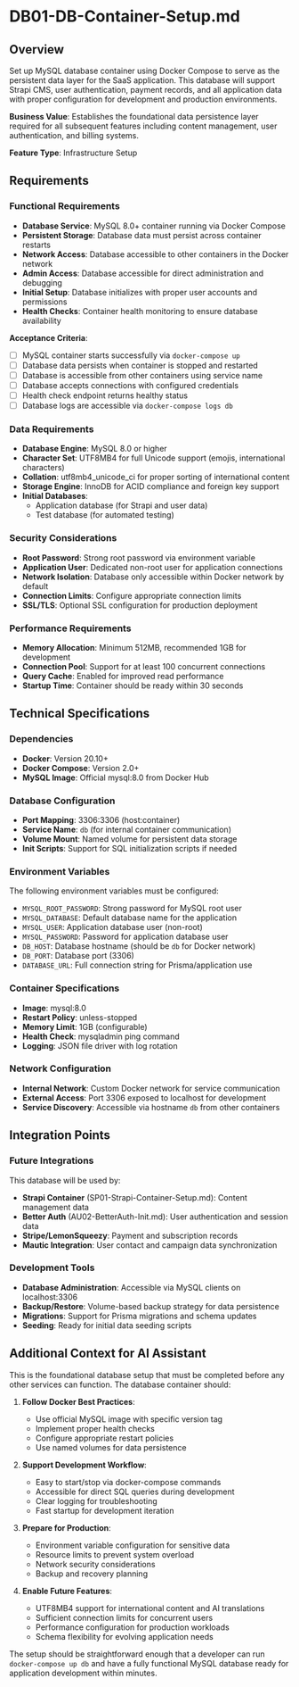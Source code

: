 # DB01-DB-Container-Setup.md

## Overview
Set up MySQL database container using Docker Compose to serve as the persistent data layer for the SaaS application. This database will support Strapi CMS, user authentication, payment records, and all application data with proper configuration for development and production environments.

**Business Value**: Establishes the foundational data persistence layer required for all subsequent features including content management, user authentication, and billing systems.

**Feature Type**: Infrastructure Setup

## Requirements

### Functional Requirements
- **Database Service**: MySQL 8.0+ container running via Docker Compose
- **Persistent Storage**: Database data must persist across container restarts
- **Network Access**: Database accessible to other containers in the Docker network
- **Admin Access**: Database accessible for direct administration and debugging
- **Initial Setup**: Database initializes with proper user accounts and permissions
- **Health Checks**: Container health monitoring to ensure database availability

**Acceptance Criteria**:
- [ ] MySQL container starts successfully via `docker-compose up`
- [ ] Database data persists when container is stopped and restarted
- [ ] Database is accessible from other containers using service name
- [ ] Database accepts connections with configured credentials
- [ ] Health check endpoint returns healthy status
- [ ] Database logs are accessible via `docker-compose logs db`

### Data Requirements
- **Database Engine**: MySQL 8.0 or higher
- **Character Set**: UTF8MB4 for full Unicode support (emojis, international characters)
- **Collation**: utf8mb4_unicode_ci for proper sorting of international content
- **Storage Engine**: InnoDB for ACID compliance and foreign key support
- **Initial Databases**: 
  - Application database (for Strapi and user data)
  - Test database (for automated testing)

### Security Considerations
- **Root Password**: Strong root password via environment variable
- **Application User**: Dedicated non-root user for application connections
- **Network Isolation**: Database only accessible within Docker network by default
- **Connection Limits**: Configure appropriate connection limits
- **SSL/TLS**: Optional SSL configuration for production deployment

### Performance Requirements
- **Memory Allocation**: Minimum 512MB, recommended 1GB for development
- **Connection Pool**: Support for at least 100 concurrent connections
- **Query Cache**: Enabled for improved read performance
- **Startup Time**: Container should be ready within 30 seconds

## Technical Specifications

### Dependencies
- **Docker**: Version 20.10+
- **Docker Compose**: Version 2.0+
- **MySQL Image**: Official mysql:8.0 from Docker Hub

### Database Configuration
- **Port Mapping**: 3306:3306 (host:container)
- **Service Name**: `db` (for internal container communication)
- **Volume Mount**: Named volume for persistent data storage
- **Init Scripts**: Support for SQL initialization scripts if needed

### Environment Variables
The following environment variables must be configured:
- `MYSQL_ROOT_PASSWORD`: Strong password for MySQL root user
- `MYSQL_DATABASE`: Default database name for the application
- `MYSQL_USER`: Application database user (non-root)  
- `MYSQL_PASSWORD`: Password for application database user
- `DB_HOST`: Database hostname (should be `db` for Docker network)
- `DB_PORT`: Database port (3306)
- `DATABASE_URL`: Full connection string for Prisma/application use

### Container Specifications
- **Image**: mysql:8.0
- **Restart Policy**: unless-stopped
- **Memory Limit**: 1GB (configurable)
- **Health Check**: mysqladmin ping command
- **Logging**: JSON file driver with log rotation

### Network Configuration
- **Internal Network**: Custom Docker network for service communication
- **External Access**: Port 3306 exposed to localhost for development
- **Service Discovery**: Accessible via hostname `db` from other containers

## Integration Points

### Future Integrations
This database will be used by:
- **Strapi Container** (SP01-Strapi-Container-Setup.md): Content management data
- **Better Auth** (AU02-BetterAuth-Init.md): User authentication and session data  
- **Stripe/LemonSqueezy**: Payment and subscription records
- **Mautic Integration**: User contact and campaign data synchronization

### Development Tools
- **Database Administration**: Accessible via MySQL clients on localhost:3306
- **Backup/Restore**: Volume-based backup strategy for data persistence
- **Migrations**: Support for Prisma migrations and schema updates
- **Seeding**: Ready for initial data seeding scripts

## Additional Context for AI Assistant

This is the foundational database setup that must be completed before any other services can function. The database container should:

1. **Follow Docker Best Practices**:
   - Use official MySQL image with specific version tag
   - Implement proper health checks
   - Configure appropriate restart policies
   - Use named volumes for data persistence

2. **Support Development Workflow**:
   - Easy to start/stop via docker-compose commands
   - Accessible for direct SQL queries during development
   - Clear logging for troubleshooting
   - Fast startup for development iteration

3. **Prepare for Production**:
   - Environment variable configuration for sensitive data
   - Resource limits to prevent system overload
   - Network security considerations
   - Backup and recovery planning

4. **Enable Future Features**:
   - UTF8MB4 support for international content and AI translations
   - Sufficient connection limits for concurrent users
   - Performance configuration for production workloads
   - Schema flexibility for evolving application needs

The setup should be straightforward enough that a developer can run `docker-compose up db` and have a fully functional MySQL database ready for application development within minutes.